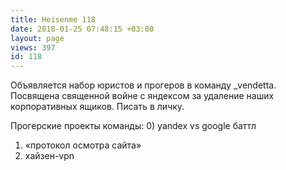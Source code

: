 ```yaml
---
title: Heisenme 118
date: 2018-01-25 07:48:15 +03:00
layout: page
views: 397
id: 118
---
```


Объявляется набор юристов и прогеров в команду _vendetta. Посвящена священной войне с яндексом за удаление наших корпоративных ящиков. Писать в личку.

Прогерские проекты команды:
0) yandex vs google баттл 
1) «протокол осмотра сайта»
2) хайзен-vpn



